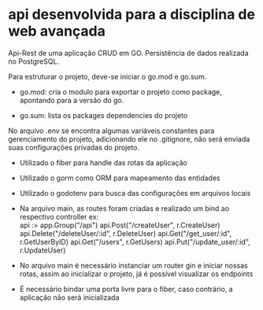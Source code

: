 # api desenvolvida para a disciplina de web avançada

Api-Rest de uma aplicação CRUD em GO.
Persistência de dados realizada no PostgreSQL.

Para estruturar o projeto, deve-se iniciar o go.mod e go.sum.

- go.mod: 
    cria o modulo para exportar o projeto como package, apontando para a versão do go.

- go.sum:
    lista os packages dependencies do projeto

No arquivo .env se encontra algumas variáveis constantes para gerenciamento do projeto, adicionando
ele no .gitignore, não será enviada suas configurações privadas do projeto.

- Utilizado o fiber para handle das rotas da aplicação

- Utilizado o gorm como ORM para mapeamento das entidades

- Utilizado o godotenv para busca das configurações em arquivos locais

- Na arquivo main, as routes foram criadas e realizado um bind ao respectivo controller
ex: 	
  api := app.Group("/api")
	api.Post("/createUser", r.CreateUser)
	api.Delete("/deleteUser/:id", r.DeleteUser)
	api.Get("/get_user/:id", r.GetUserByID)
	api.Get("/users", r.GetUsers)
	api.Put("/update_user/:id", r.UpdateUser)

- No arquivo main é necessário instanciar um router gin e iniciar nossas rotas, assim ao inicializar o projeto, já é possível visualizar os endpoints

- É necessário bindar uma porta livre para o fiber, caso contrário, a aplicação não será inicializada


